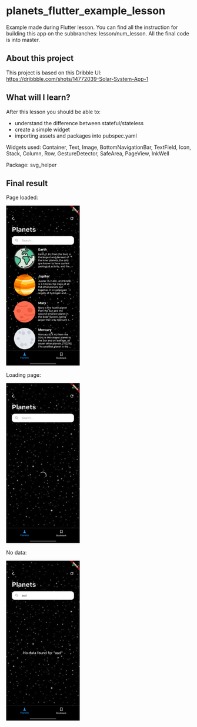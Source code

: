 # planets_flutter_example_lesson

Example made during Flutter lesson. You can find all the instruction for building this app on the subbranches: lesson/num_lesson.
All the final code is into master.

## About this project

This project is based on this Dribble UI: https://dribbble.com/shots/14772039-Solar-System-App-1

## What will I learn?

After this lesson you should be able to:
- understand the difference between stateful/stateless
- create a simple widget
- importing assets and packages into pubspec.yaml

Widgets used: Container, Text, Image, BottomNavigationBar, TextField, Icon, Stack, Column, Row, GestureDetector, SafeArea, PageView, InkWell

Package: svg_helper

## Final result

Page loaded:

<img src="https://github.com/federicoviceconti/planets_flutter_example_lesson/blob/master/ui/1_planets.png" alt="mockup home page 1" width="200">

Loading page:

<img src="https://github.com/federicoviceconti/planets_flutter_example_lesson/blob/master/ui/2_loading.png" alt="mockup loading page 1" width="200">

No data:

<img src="https://github.com/federicoviceconti/planets_flutter_example_lesson/blob/master/ui/3_no_data.png" alt="mockup no data page 1" width="200">
